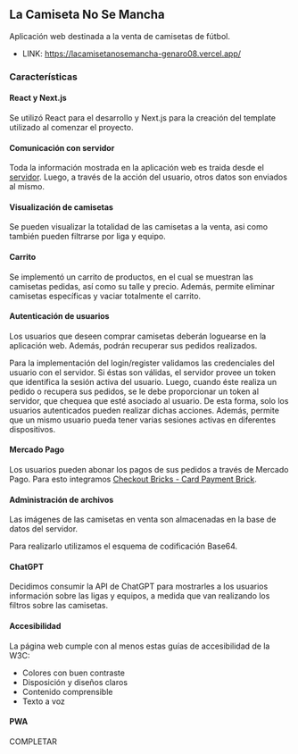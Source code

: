 ## La Camiseta No Se Mancha

Aplicación web destinada a la venta de camisetas de fútbol.

- LINK: https://lacamisetanosemancha-genaro08.vercel.app/

### Características

#### React y Next.js
Se utilizó React para el desarrollo y Next.js para la creación del template utilizado al comenzar el proyecto.

#### Comunicación con servidor
Toda la información mostrada en la aplicación web es traida desde el [servidor](https://garcia-sanchez-laravel-genaro08.vercel.app/). Luego, a través de la acción del usuario, otros datos son enviados al mismo.

#### Visualización de camisetas
Se pueden visualizar la totalidad de las camisetas a la venta, asi como también pueden filtrarse por liga y equipo.

#### Carrito
Se implementó un carrito de productos, en el cual se muestran las camisetas pedidas, así como su talle y precio. Además, permite eliminar camisetas específicas y vaciar totalmente el carrito.

#### Autenticación de usuarios
Los usuarios que deseen comprar camisetas deberán loguearse en la aplicación web. Además, podrán recuperar sus pedidos realizados.

Para la implementación del login/register validamos las credenciales del usuario con el servidor. Si éstas son válidas, el servidor provee un token que identifica la sesión activa del usuario. Luego, cuando éste realiza un pedido o recupera sus pedidos, se le debe proporcionar un token al servidor, que chequea que esté asociado al usuario. De esta forma, solo los usuarios autenticados pueden realizar dichas acciones. Además, permite que un mismo usuario pueda tener varias sesiones activas en diferentes dispositivos.

#### Mercado Pago
Los usuarios pueden abonar los pagos de sus pedidos a través de Mercado Pago.
Para esto integramos [Checkout Bricks - Card Payment Brick](https://www.mercadopago.com.ar/developers/es/docs/checkout-bricks/card-payment-brick/introduction).

#### Administración de archivos
Las imágenes de las camisetas en venta son almacenadas en la base de datos del servidor.

Para realizarlo utilizamos el esquema de codificación Base64.

#### ChatGPT
Decidimos consumir la API de ChatGPT para mostrarles a los usuarios información sobre las ligas y equipos, a medida que van realizando los filtros sobre las camisetas.

#### Accesibilidad
La página web cumple con al menos estas guías de accesibilidad de la W3C:
- Colores con buen contraste
- Disposición y diseños claros
- Contenido comprensible
- Texto a voz

#### PWA
COMPLETAR
